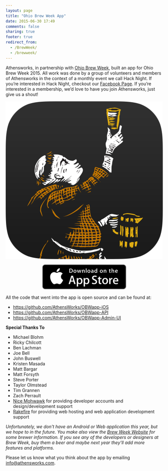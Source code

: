 ```yaml
---
layout: page
title: "Ohio Brew Week App"
date: 2015-06-30 17:49
comments: false
sharing: true
footer: true
redirect_from:
  - /BrewWeek/
  - /brewweek/
---
```


Athensworks, in partnership with [Ohio Brew Week](http://OhioBrewWeek.com), built an app for Ohio Brew Week 2015. All work was done by a group of volunteers and members of Athensworks in the context of a monthly event we call Hack Night. If you’re interested in Hack Night, checkout our [Facebook Page](https://www.facebook.com/Athensworks). If you’re interested in a membership, we’d love to have you join Athensworks, just give us a shout!

<center>
  <p>
    <a href="https://itunes.apple.com/us/app/id1014314995">
      <img src="/assets/brewweek_app_logo.png" id="brew-week-logo" alt="Brew Week App Logo" />
    </a>
  </p>

  <p>
    <a href="https://itunes.apple.com/us/app/id1014314995">
      <img src="/assets/app_store.svg" alt="Download on the AppStore" />
    </a>
  </p>
</center>

All the code that went into the app is open source and can be found at:

* <https://github.com/AthensWorks/OBWapp-iOS>
* <https://github.com/AthensWorks/OBWapp-API>
* <https://github.com/AthensWorks/OBWapp-Admin-UI>

**Special Thanks To**

* Michael Blohm
* Ricky Chilcott
* Ben Lachman
* Joe Bell
* John Buswell
* Kristen Masada
* Matt Bargar
* Matt Forsyth
* Steve Porter
* Taylor Olmstead
* Tim Grannen
* Zach Perrault
* [Nice Mohwawk](http://nicemohawk.com/) for providing developer accounts and design/development support
* [Rakefire](https://www.rakefire.io/) for providing web hosting and web application development support

*Unfortunately, we don't have an Android or Web application this year, but we hope to in the future. You make also view the [Brew Week Website](https://ohiobrewweek.com/brews/) for some brewer information. If you see any of the developers or designers at Brew Week, buy them a beer and maybe next year they'll add more features and platforms.*

Please let us know what you think about the app by emailing [info@athensworks.com](mailto:info@athensworks.com).